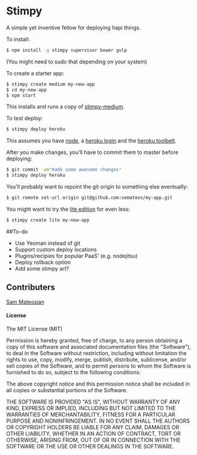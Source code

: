 Stimpy
======
A simple yet inventive fellow for deploying hapi things.

To install:
```bash
$ npm install -g stimpy supervisor bower gulp
```
(You might need to sudo that depending on your system)

To create a starter app:
```bash
$ stimpy create medium my-new-app
$ cd my-new-app
$ npm start
```

This installs and runs a copy of [stimpy-medium](https://github.com/semateos/stimpy-medium). 

To test deploy:
```bash
$ stimpy deploy heroku
```

This assumes you have [node](http://nodejs.org/), a [heroku login](https://signup.heroku.com/dc) and the [heroku toolbelt](https://devcenter.heroku.com/articles/getting-started-with-nodejs#set-up).

After you make changes, you'll have to commit them to master before deploying:
```bash
$ git commit -am"made some awesome changes"
$ stimpy deploy heroku
```

You'll probably want to repoint the git origin to something else eventually:
```bash
$ git remote set-url origin git@github.com:semateos/my-app.git
```

You might want to try the [lite edition](https://github.com/semateos/stimpy-lite) for even less:
```bash
$ stimpy create lite my-new-app
```

##To-do
- Use Yeoman instead of git
- Support custom deploy locations
- Plugins/recipies for popular PaaS' (e.g. nodejitsu)
- Deploy rollback option
- Add some stimpy art?

## Contributers

[Sam Mateosian](https://github.com/semateos)

#### License

The MIT License (MIT)

Permission is hereby granted, free of charge, to any person obtaining a copy of
this software and associated documentation files (the "Software"), to deal in
the Software without restriction, including without limitation the rights to
use, copy, modify, merge, publish, distribute, sublicense, and/or sell copies of
the Software, and to permit persons to whom the Software is furnished to do so,
subject to the following conditions:

The above copyright notice and this permission notice shall be included in all
copies or substantial portions of the Software.

THE SOFTWARE IS PROVIDED "AS IS", WITHOUT WARRANTY OF ANY KIND, EXPRESS OR
IMPLIED, INCLUDING BUT NOT LIMITED TO THE WARRANTIES OF MERCHANTABILITY, FITNESS
FOR A PARTICULAR PURPOSE AND NONINFRINGEMENT. IN NO EVENT SHALL THE AUTHORS OR
COPYRIGHT HOLDERS BE LIABLE FOR ANY CLAIM, DAMAGES OR OTHER LIABILITY, WHETHER
IN AN ACTION OF CONTRACT, TORT OR OTHERWISE, ARISING FROM, OUT OF OR IN
CONNECTION WITH THE SOFTWARE OR THE USE OR OTHER DEALINGS IN THE SOFTWARE.